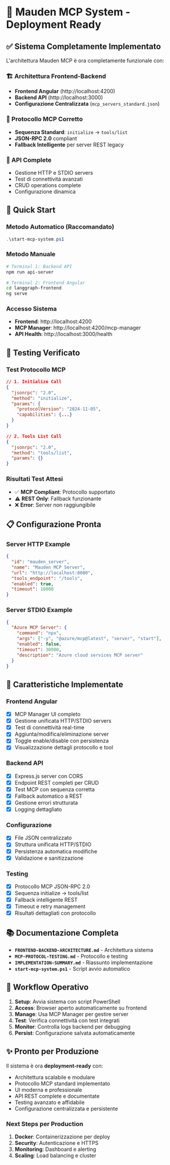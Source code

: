 # 🚀 Mauden MCP System - Deployment Ready

## ✅ Sistema Completamente Implementato

L'architettura Mauden MCP è ora completamente funzionale con:

### 🏗️ Architettura Frontend-Backend
- **Frontend Angular** (http://localhost:4200)
- **Backend API** (http://localhost:3000) 
- **Configurazione Centralizzata** (`mcp_servers_standard.json`)

### 🔧 Protocollo MCP Corretto
- **Sequenza Standard**: `initialize` → `tools/list`
- **JSON-RPC 2.0** compliant
- **Fallback Intelligente** per server REST legacy

### 📡 API Complete
- Gestione HTTP e STDIO servers
- Test di connettività avanzati
- CRUD operations complete
- Configurazione dinamica

## 🚀 Quick Start

### Metodo Automatico (Raccomandato)
```powershell
.\start-mcp-system.ps1
```

### Metodo Manuale
```bash
# Terminal 1: Backend API
npm run api-server

# Terminal 2: Frontend Angular  
cd langgraph-frontend
ng serve
```

### Accesso Sistema
- **Frontend**: http://localhost:4200
- **MCP Manager**: http://localhost:4200/mcp-manager
- **API Health**: http://localhost:3000/health

## 🧪 Testing Verificato

### Test Protocollo MCP
```json
// 1. Initialize Call
{
  "jsonrpc": "2.0",
  "method": "initialize",
  "params": {
    "protocolVersion": "2024-11-05",
    "capabilities": {...}
  }
}

// 2. Tools List Call  
{
  "jsonrpc": "2.0", 
  "method": "tools/list",
  "params": {}
}
```

### Risultati Test Attesi
- ✅ **MCP Compliant**: Protocollo supportato
- ⚠️ **REST Only**: Fallback funzionante
- ❌ **Error**: Server non raggiungibile

## 📋 Configurazione Pronta

### Server HTTP Example
```json
{
  "id": "mauden_server",
  "name": "Mauden MCP Server", 
  "url": "http://localhost:8080",
  "tools_endpoint": "/tools",
  "enabled": true,
  "timeout": 10000
}
```

### Server STDIO Example
```json
{
  "Azure MCP Server": {
    "command": "npx",
    "args": ["-y", "@azure/mcp@latest", "server", "start"],
    "enabled": false,
    "timeout": 30000,
    "description": "Azure cloud services MCP server"
  }
}
```

## 🎯 Caratteristiche Implementate

### Frontend Angular
- [x] MCP Manager UI completo
- [x] Gestione unificata HTTP/STDIO servers
- [x] Test di connettività real-time
- [x] Aggiunta/modifica/eliminazione server
- [x] Toggle enable/disable con persistenza
- [x] Visualizzazione dettagli protocollo e tool

### Backend API
- [x] Express.js server con CORS
- [x] Endpoint REST completi per CRUD
- [x] Test MCP con sequenza corretta
- [x] Fallback automatico a REST
- [x] Gestione errori strutturata
- [x] Logging dettagliato

### Configurazione
- [x] File JSON centralizzato
- [x] Struttura unificata HTTP/STDIO
- [x] Persistenza automatica modifiche
- [x] Validazione e sanitizzazione

### Testing
- [x] Protocollo MCP JSON-RPC 2.0
- [x] Sequenza initialize → tools/list
- [x] Fallback intelligente REST
- [x] Timeout e retry management
- [x] Risultati dettagliati con protocollo

## 📚 Documentazione Completa

- **`FRONTEND-BACKEND-ARCHITECTURE.md`** - Architettura sistema
- **`MCP-PROTOCOL-TESTING.md`** - Protocollo e testing
- **`IMPLEMENTATION-SUMMARY.md`** - Riassunto implementazione
- **`start-mcp-system.ps1`** - Script avvio automatico

## 🔄 Workflow Operativo

1. **Setup**: Avvia sistema con script PowerShell
2. **Access**: Browser aperto automaticamente su frontend
3. **Manage**: Usa MCP Manager per gestire server
4. **Test**: Verifica connettività con test integrati
5. **Monitor**: Controlla logs backend per debugging
6. **Persist**: Configurazione salvata automaticamente

## ✨ Pronto per Produzione

Il sistema è ora **deployment-ready** con:
- Architettura scalabile e modulare
- Protocollo MCP standard implementato
- UI moderna e professionale
- API REST complete e documentate
- Testing avanzato e affidabile
- Configurazione centralizzata e persistente

### Next Steps per Production
1. **Docker**: Containerizzazione per deploy
2. **Security**: Autenticazione e HTTPS
3. **Monitoring**: Dashboard e alerting
4. **Scaling**: Load balancing e cluster
